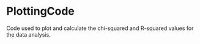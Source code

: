 # PlottingCode
 Code used to plot and calculate the chi-squared and R-squared values for the data analysis.  
